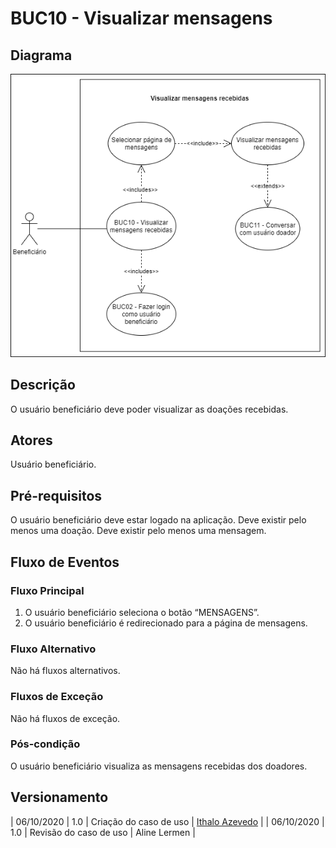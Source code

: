 # BUC10 - Visualizar mensagens

## Diagrama
![BUC10](../../../../assets/images/casosDeUso/BUC10.png)


## Descrição
O usuário beneficiário deve poder visualizar as doações recebidas.

## Atores
Usuário beneficiário.

## Pré-requisitos
O usuário beneficiário deve estar logado na aplicação.
Deve existir pelo menos uma doação.
Deve existir pelo menos uma mensagem.

## Fluxo de Eventos

### Fluxo Principal
1. O usuário beneficiário seleciona o botão “MENSAGENS”.
2. O usuário beneficiário é redirecionado para a página de mensagens.

### Fluxo Alternativo
Não há fluxos alternativos.

### Fluxos de Exceção
Não há fluxos de exceção.

### Pós-condição
O usuário beneficiário visualiza as mensagens recebidas dos doadores.

## Versionamento
| 06/10/2020 | 1.0 | Criação do caso de uso | [Ithalo Azevedo](https://github.com/ithaloazevedo) |
| 06/10/2020 | 1.0 | Revisão do caso de uso | Aline Lermen |
